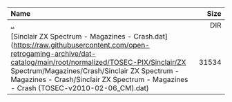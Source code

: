 |Name|Size|
|:---|---:|
|[..](../index.html)|DIR|
|[Sinclair ZX Spectrum - Magazines - Crash.dat](https://raw.githubusercontent.com/open-retrogaming-archive/dat-catalog/main/root/normalized/TOSEC-PIX/Sinclair/ZX Spectrum/Magazines/Crash/Sinclair ZX Spectrum - Magazines - Crash/Sinclair ZX Spectrum - Magazines - Crash (TOSEC-v2010-02-06_CM).dat)|31534|
